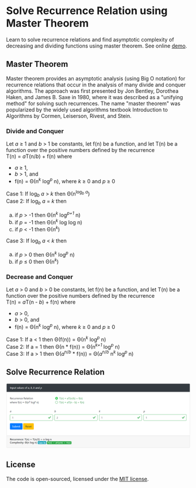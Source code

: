 # Solve Recurrence Relation using Master Theorem

Learn to solve recurrence relations and find asymptotic complexity of decreasing and dividing functions using master theorem. See online [demo](http://drunkdeveloper.com/app/master-theorem).

## Master Theorem

Master theorem provides an asymptotic analysis (using Big O notation) for recurrence relations that occur in the analysis of many divide and conquer algorithms. The approach was first presented by Jon Bentley, Dorothea Haken, and James B. Saxe in 1980, where it was described as a "unifying method" for solving such recurrences. The name "master theorem" was popularized by the widely used algorithms textbook Introduction to Algorithms by Cormen, Leiserson, Rivest, and Stein.

### Divide and Conquer

<div>Let <var class="a">a</var> &ge; 1 and <var class="b">b</var> > 1 be constants, let f(n) be a function, and let T(n) be a function over the positive numbers defined by the recurrence<br/>
    <span class="my-3 d-block">T(n) = <var class="a">a</var>T(n/<var class="b">b</var>) + f(n)</span>
    where
    <ul>
        <li><var class="a">a</var> &ge; 1,</li>
        <li><var class="b">b</var> > 1, and</li>
        <li>f(n) = &#x398;(n<sup><var class="k">k</var></sup> log<sup><var class="p">p</var></sup> n), where <var class="k">k</var> &ge; 0 and <var class="p">p</var> &ge; 0</li>
    </ul>
</div>

<div>Case 1: If log<sub><var class="b">b</var></sub> <var class="a">a</var> > <var class="k">k</var> then &#x398;(n<sup>log<sub><var class="b">b</var></sub> <var class="a">a</var></sup>)</div>

<div>Case 2: If log<sub><var class="b">b</var></sub> <var class="a">a</var> = <var class="k">k</var> then
    <ol class="ml-5" type="a">
        <li>if <var class="p">p</var> > -1 then &#x398;(n<sup><var class="k">k</var></sup> log<sup><em class="p">p+1</em></sup> n)</li>
        <li>if <var class="p">p</var> = -1 then &#x398;(n<sup><var class="k">k</var></sup> log log n)</li>
        <li>if <var class="p">p</var> < -1 then &#x398;(n<sup><var class="k">k</var></sup>)</li>
    </ol>
</div>

<div>Case 3: If log<sub><var class="b">b</var></sub> <var class="a">a</var> < <var class="k">k</var> then
    <ol class="ml-5" type="a">
        <li>if <var class="p">p</var> > 0 then &#x398;(n<sup><var class="k">k</var></sup> log<sup><var class="p">p</var></sup> n)</li>
        <li>if <var class="p">p</var> &le; 0 then &#x398;(n<sup><var class="k">k</var></sup>)</li>
    </ol>
</div>

### Decrease and Conquer

<div>Let <var class="a">a</var> > 0 and <var class="b">b</var> > 0 be constants, let f(n) be a function, and let T(n) be a function over the positive numbers defined by the recurrence<br/>
    <span class="my-3 d-block">T(n) = <var class="a">a</var>T(n - <var class="b">b</var>) + f(n)</span>
    where
    <ul class="list-unstyled ml-5">
        <li><var class="a">a</var> > 0,</li>
        <li><var class="b">b</var> > 0, and</li>
        <li>f(n) = &#x398;(n<sup><var class="k">k</var></sup> log<sup><var class="p">p</var></sup> n), where <var class="k">k</var> &ge; 0 and <var class="p">p</var> &ge; 0</li>
    </ul>
</div>

<div>Case 1: If a < 1 then &#x398;(f(n)) = &#x398;(n<sup><var class="k">k</var></sup> log<sup><var class="p">p</var></sup> n)</div>
<div>Case 2: If a = 1 then &#x398;(n * f(n)) = &#x398;(n<sup><em class="k">k+1</em></sup> log<sup><var class="p">p</var></sup> n)</div>
<div>Case 3: If a > 1 then &#x398;(<var class="a">a</var><sup>n/<var class="b">b</var></sup> * f(n)) = &#x398;(<var class="a">a</var><sup>n/<var class="b">b</var></sup> n<sup><var class="k">k</var></sup> log<sup><var class="p">p</var></sup> n)</div>

## Solve Recurrence Relation

<p align="center"><img src="images/solve-recurrence-relation.png" alt="solve recurrence relation using master theorem"></p>

## License

The code is open-sourced, licensed under the [MIT license](https://opensource.org/licenses/MIT).